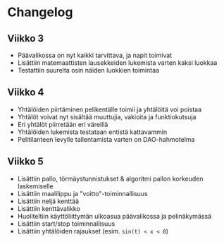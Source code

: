 # Changelog

## Viikko 3

- Päävalikossa on nyt kaikki tarvittava, ja napit toimivat
- Lisättiin matemaattisten lausekkeiden lukemista varten kaksi luokkaa
- Testattiin suurelta osin näiden luokkien toimintaa

## Viikko 4

- Yhtälöiden piirtäminen pelikentälle toimii ja yhtälöitä voi poistaa
- Yhtälöt voivat nyt sisältää muuttujia, vakioita ja funktiokutsuja
- Eri yhtälöt piirretään eri väreillä
- Yhtälöiden lukemista testataan entistä kattavammin
- Pelitilanteen levylle tallentamista varten on DAO-hahmotelma

## Viikko 5

- Lisättiin pallo, törmäystunnistukset & algoritmi pallon korkeuden laskemiselle
- Lisättiin maalilippu ja "voitto"-toiminnallisuus
- Lisättiin neljä kenttää
- Lisättiin kenttävalikko
- Huoliteltiin käyttöliittymän ulkoasua päävalikossa ja pelinäkymässä
- Lisättiin start/stop toiminnallisuus
- Lisättiin yhtälöiden rajaukset (esim. `sin(t) < x < 8`)
